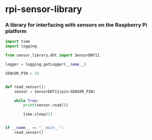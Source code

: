 # rpi-sensor-library
### A library for interfacing with sensors on the Raspberry Pi platform

```python
import time
import logging

from sensor_library.dht import SensorDHT11

logger = logging.getLogger(__name__)

SENSOR_PIN = 18


def read_sensor():
    sensor = SensorDHT11(pin=SENSOR_PIN)

    while True:
        print(sensor.read())

        time.sleep(1)


if __name__ == "__main__":
    read_sensor()
```
